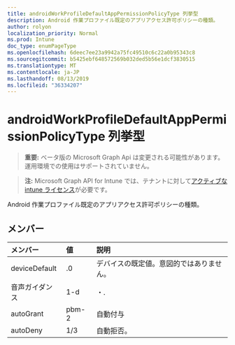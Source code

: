 ```yaml
---
title: androidWorkProfileDefaultAppPermissionPolicyType 列挙型
description: Android 作業プロファイル既定のアプリアクセス許可ポリシーの種類。
author: rolyon
localization_priority: Normal
ms.prod: Intune
doc_type: enumPageType
ms.openlocfilehash: 6deec7ee23a9942a75fc49510c6c22a0b95343c8
ms.sourcegitcommit: b5425ebf648572569b032ded5b56e1dcf3830515
ms.translationtype: MT
ms.contentlocale: ja-JP
ms.lasthandoff: 08/13/2019
ms.locfileid: "36334207"
---
```

# <a name="androidworkprofiledefaultapppermissionpolicytype-enum-type"></a>androidWorkProfileDefaultAppPermissionPolicyType 列挙型

> **重要:** ベータ版の Microsoft Graph Api は変更される可能性があります。運用環境での使用はサポートされていません。

> **注:** Microsoft Graph API for Intune では、テナントに対して[アクティブな intune ライセンス](https://go.microsoft.com/fwlink/?linkid=839381)が必要です。

Android 作業プロファイル既定のアプリアクセス許可ポリシーの種類。

## <a name="members"></a>メンバー
|メンバー|値|説明|
|:---|:---|:---|
|deviceDefault|.0|デバイスの既定値。意図的ではありません。|
|音声ガイダンス|1-d|・.|
|autoGrant|pbm-2|自動付与|
|autoDeny|1/3|自動拒否。|



